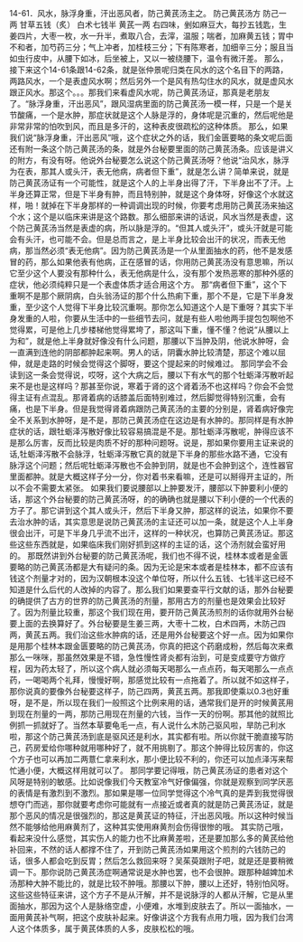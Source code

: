 14-61．风水，脉浮身重，汗出恶风者，防己黄芪汤主之。
防己黄芪汤方
防己一两  甘草五钱（炙）  白术七钱半  黄芪一两
右四味，剉如麻豆大，每抄五钱匙，生姜四片，大枣一枚，水一升半，煮取八合，去滓，温服；喘者，加麻黄五钱；胃中不和者，加芍药三分；气上冲者，加桂枝三分；下有陈寒者，加细辛三分；服且当如虫行皮中，从腰下如冰，后坐被上，又以一被绕腰下，温令有微汗差。
那么，接下来这个14-61条跟14-62条，就是张仲景呢归类在风水的这个名目下的两路，两路风水，一个是表虚风水啊；然后另外一个是风有热勾住水的风水，就是虚风水跟正风水。那这个。。。那我们来看虚风水呢，防己黄芪汤证，那真是老朋友了。“脉浮身重，汗出恶风”，跟风湿病里面的防己黄芪汤一模一样，只是一个是关节酸痛，一个是水肿，那症状就是这个人脉是浮的，身体呢是沉重的，然后呢他是非常非常的怕吹到风，而且是多汗的，这种表皮很疏松的这种体质。
那么，如果我们说“脉浮身重，汗出恶风”哦，这个症状之外的话，我们金匮要略的条文呢后面还有附一条这个防己黄芪汤的条，就是外台秘要里面的防己黄芪汤条。应该是讲义的附方，有没有呀。他说外台秘要怎么说这个防己黄芪汤呀？他说“治风水，脉浮为在表，那其人或头汗，表无他病，病者但下重”，就是怎么讲？简单来说，就是防己黄芪汤证有一个可能性，就是这个人的上半身出得了汗，下半身出不了汗。上半身还算正常，但是下半身有肿，而且特别肿，就是这个身体呀，好像这个水就这样，啪！就掉在下半身那样的一种调调出现的时候，你要考虑用防己黄芪汤来抽这个水；这个是以临床来讲是这个路数。那么细部来讲的话说，风水当然是表虚，这个防己黄芪汤当然是表虚的病，所以脉是浮的。“但其人或头汗”，或头汗就是可能会有头汗，也可能不会。但是总而言之，是上半身比较会出汗的状况，而表无他病，那当然必须“表无他病”。因为防己黄芪汤是一个从里面抽水的药，他不是发感冒的药，那么如果他表有他病，正在感冒的话，你用防己黄芪汤没有意思嘛，所以它至少这个人要没有那种什么，表无他病是什么，没有那个发热恶寒的那种外感的症状，他必须纯粹只是一个表虚体质才适合用这个方。
那“病者但下重”，这个下重啊不是那个厥阴病，白头翁汤证的那个什么热痢下重，那个不是，它是下半身发重，至少这个人觉得下半身比较沉重啊。那你怎么知道这个人是下重呀？其实下半身发重的人啦，你要从生活中的一些细节去问，就是有些人啦他两手提包包啊他不觉得累，可是他上几步楼梯他觉得累垮了，那这叫下重，懂不懂？他说“从腰以上为和”，就是他上半身就好像没有什么问题，那腰以下当肿及阴，他说水肿呀，会一直满到连他的阴部都肿起来啊。男人的话，阴囊水肿比较清楚，那这个难以屈伸，就是走路的时候会觉得这个脚呀，要这个提起来的时候难过。
那同学会不会读到这一条会觉得说，哎呀，这个大病之后，腰以下有水气的那个牡蛎泽泻散听起来不是也是这样吗？那甚至你说，寒着于肾的这个肾着汤不也这样吗？你会不会觉得主证有点混乱。那肾着病的话膝盖后面特别难过，然后脚觉得特别沉重，会有痛，也是下半身。但是我觉得肾着病跟防己黄芪汤的主要的分别是，肾着病好像完全不关系到水肿呀，是不是，那防己黄芪汤症在这边是有水肿的。那同样是有水肿症状的话，跟牡蛎泽泻散好像比较容易搞混是不是。那牡蛎泽泻散呢，肿得应该不是那么厉害，反而比较是肉质不好的那种问题呀。说是，那如果你要用主证来说的话,牡蛎泽泻散不会脉浮，牡蛎泽泻散它真的就是下半身的那些水路不通，它没有脉浮这个问题；然后呢牡蛎泽泻散也不会肿到阴，就是也不会肿到这个，连性器官里面都肿。就是大概这样子分一分，你对着书来看嘛，还是可以掰得开主证的，所以不会不需要太紧张。
如果我们要说腰部以上肿要发汗，腰部以下肿要利小便的话，那这个外台秘要的防己黄芪汤呀，的的确确也就是腰以下利小便的一个代表的方子了。那它讲到这个其人或头汗，然后下半身又肿，那这样的说法，如果你不要去治水肿的话，其实意思是说防己黄芪汤的主证还可以加一条，就是这个人上半身很会出汗，可是下半身几乎流不出汗，这样的一种状况，也算防己黄芪汤证。那这些这些东西就是，如果临床我们刚好抓到这样的主证的话，这个汤剂就会蛮好用的。
那既然讲到外台秘要的防己黄芪汤呢，我们也不得不说，桂林本或者是金匮要略的防己黄芪汤都是大有疑问的条。因为无论是宋本或者是桂林本，都不应该有钱这个剂量才对的，因为汉朝根本没这个单位呀，所以什么五钱、七钱半这已经不知道是什么后代的人改掉的内容了。那么我们如果要查平行文献的话，那外台秘要的确提供了古方的世界的防己黄芪汤的剂量，那用古方的剂量也是效果会比较好了。因为剂量比较重，那这个我们现在用，要开防己黄芪汤煎剂的话你就用外台秘要上面的去换算好了。外台秘要是生姜三两，大枣十二枚，白术四两，木防己四两，黄芪五两。我们治这些水肿病的话，还是用外台秘要这个好一点。因为如果你是用那个桂林本跟金匮要略的防己黄芪汤，你真的把这个药磨成粉，然后每次来煮那么一咪咪，那虽然效果是不错，急性慢性肾炎都有治到，可是变成要守方做疗程，因为药太轻了，所以这个病人就必须每天喝那么一点点药，每天喝那么一点点药，一喝喝两个礼拜，慢慢好啊，那感觉比较有一点拖着了。所以就不如这样子，那你说真的要像外台秘要这样子，防己四两，黄芪五两。那我即使乘以0.3也好重呀，是不是，所以现在我们一般照这个比例来用的话，通常我们是开的时候黄芪用到现在剂量的一两，那防己用现在剂量的六钱，当作一天的份啊。那其他的就照比例抓一抓就好了。当然本草要龟毛一点，有人说什么木防己驱风啦，旱防己利水啦，那这个防己黄芪汤到底是驱风还是利水，其实都有啦。所以你就干脆直接写防己，药房爱给你哪种就用哪种好了，就不用挑剔了。那这个肿得比较厉害的，你这个方子也可以再加二两薏仁拿来利水，那小便比较不利的，你还可以加点泽泻来帮忙通小便，大概这样用就可以了。
那同学要记得哦，防己黄芪汤证的患者对这个风呀是特别的敏感。比如说像我们今天教室冷气好像偏强，你就是观察到同学厌恶的表情是有激烈到不激烈。那如果是哪一位同学觉得这个冷气真的是弄到我觉得很想夺门而逃，那你就要考虑你可能就有一点接近或者真的就是防己黄芪汤证，就是那个恶风的情况是很强烈的，那这是黄芪证的特征，汗出恶风哦。所以这种时候当然不能够给他用麻黄剂了，这种其实使用麻黄剂会伤得很惨的哦。
其实防己哦，看起来没什么感觉，其实伤人的能力也不比麻黄差啦，还是要加那么多的黄芪给他补回来，不然的话人都撑不住了，开到防己黄芪汤如果用这个煎剂的六钱防己的话，很多人都会吃到反胃；然后怎么救回来呀？吴茱萸跟附子吧，就是还是要稍微调一下。那你说防己黄芪汤症啊通常说是水肿也罢，也不会很肿。跟那种越婢加术汤那种大肿不能比的，就是比较不肿哦。那腰以下肿，腰以上还好，特别怕风呀。这些这些特征来讲，这个方子不是从汗解，并不是说脉浮的人都从汗解，它是从里面抽水，那因为这个人是脉络空虚，小便难，水堆到皮肤去了。所以一面抽水，一面用黄芪补气啊，把这个皮肤补起来。好像讲这个方我有点用力哦，因为我们台湾人这个体质多，属于黄芪体质的人多，皮肤松松的哦。
